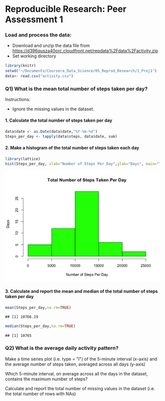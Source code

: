 # Reproducible Research: Peer Assessment 1


### Load and process the data:

- Download and unzip the data file from https://d396qusza40orc.cloudfront.net/repdata%2Fdata%2Factivity.zip
- Set working directory

```r
library(knitr)
setwd("~/Documents/Coursera_Data_Science/05_Reprod_Research/1_Proj1")
data<- read.csv("activity.csv")
```

### Q1) What is the mean total number of steps taken per day?
Instructions:
- Ignore the missing values in the dataset.

####     1. Calculate the total number of steps taken per day

```r
data$date <- as.Date(data$date,"%Y-%m-%d")
Steps_per_day <- tapply(data$steps, data$date, sum)
```

####     2. Make a histogram of the total number of steps taken each day


```r
library(lattice)
hist(Steps_per_day, xlab="Number of Steps Per Day",ylab="Days", main="Total Number of Steps Taken Per Day", col="green")
```

![](PA1_template_files/figure-html/unnamed-chunk-3-1.png) 

####     3. Calculate and report the mean and median of the total number of steps taken per day

```r
mean(Steps_per_day,na.rm=TRUE)
```

```
## [1] 10766.19
```

```r
median(Steps_per_day,na.rm=TRUE)
```

```
## [1] 10765
```

### Q2) What is the average daily activity pattern?

Make a time series plot (i.e. type = "l") of the 5-minute interval (x-axis) and the average number of steps taken, averaged across all days (y-axis)

Which 5-minute interval, on average across all the days in the dataset, contains the maximum number of steps?


Calculate and report the total number of missing values in the dataset (i.e. the total number of rows with NAs)
